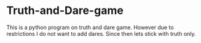 # Truth-and-Dare-game
This is a python program on truth and dare game. However due to restrictions I do not want to add dares. Since then lets stick with truth only. 
